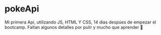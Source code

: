 # pokeApi
Mi primera Api, utilizando JS, HTML Y CSS, 14 dias despúes de empezar el bootcamp. 
Faltan algunos detalles por pulir y mucho que aprender 🚀
